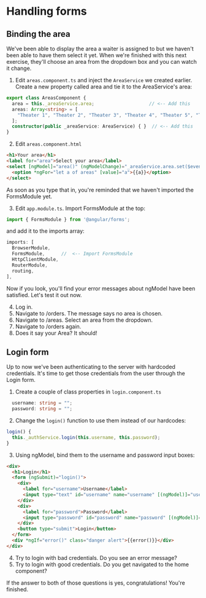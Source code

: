 
# Handling forms
<!-- Time: 15min -->


## Binding the area
We've been able to display the area a waiter is assigned to but we haven't been able to have them select it yet. When we're finished with this next exercise, they'll choose an area from the dropdown box and you can watch it change.

1. Edit `areas.component.ts` and inject the `AreaService` we created earlier. Create a new property called area and tie it to the AreaService's area:
```typescript
export class AreasComponent {
  area = this._areaService.area;                    // <-- Add this
  areas: Array<string> = [
    "Theater 1", "Theater 2", "Theater 3", "Theater 4", "Theater 5", "Theater 6",
  ];
  constructor(public _areaService: AreaService) { }  // <-- Add this
}
```

2. Edit `areas.component.html` 
```html
<h1>Your area</h1>
<label for="area">Select your area</label>
<select [ngModel]="area()" (ngModelChange)="_areaService.area.set($event)" id="area">
  <option *ngFor="let a of areas" [value]="a">{{a}}</option>
</select>
```
As soon as you type that in, you're reminded that we haven't imported the FormsModule yet.

3. Edit `app.module.ts`. Import FormsModule at the top:
```typescript
import { FormsModule } from '@angular/forms';
```
and add it to the imports array:
```typescript
imports: [
  BrowserModule,
  FormsModule,      //  <-- Import FormsModule
  HttpClientModule,
  RouterModule,
  routing,
],
```
Now if you look, you'll find your error messages about ngModel have been satisfied. Let's test it out now.

4. Log in.
5. Navigate to /orders. The message says no area is chosen.
6. Navigate to /areas. Select an area from the dropdown.
7. Navigate to /orders again.
8. Does it say your Area? It should!


## Login form
Up to now we've been authenticating to the server with hardcoded credentials. It's time to get those credentials from the user through the Login form.

1. Create a couple of class properties in `login.component.ts`
```typescript
  username: string = "";
  password: string = "";
```

2. Change the `login()` function to use them instead of our hardcodes:
```typescript
login() {
  this._authService.login(this.username, this.password);
}
```

3. Using ngModel, bind them to the username and password input boxes:
```html
<div>
  <h1>Login</h1>
  <form (ngSubmit)="login()">
    <div>
      <label for="username">Username</label>
      <input type="text" id="username" name="username" [(ngModel)]="username" />
    </div>
    <div>
      <label for="password">Password</label>
      <input type="password" id="password" name="password" [(ngModel)]="password" />
    </div>
    <button type="submit">Login</button>
  </form>
  <div *ngIf="error()" class="danger alert">{{error()}}</div>
</div>
```

4. Try to login with bad credentials. Do you see an error message?
5. Try to login with good credentials. Do you get navigated to the home component?

If the answer to both of those questions is yes, congratulations! You're finished.
